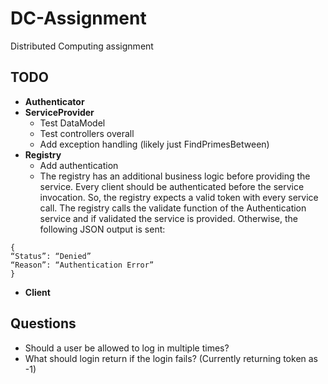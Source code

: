# DC-Assignment
Distributed Computing assignment

## TODO
- **Authenticator**
- **ServiceProvider**
  - Test DataModel
  - Test controllers overall
  - Add exception handling (likely just FindPrimesBetween)
- **Registry**
  - Add authentication
  - The registry has an additional business logic before providing the service. Every client should 
be authenticated before the service invocation. So, the registry expects a valid token with 
every service call. The registry calls the validate function of the Authentication service and if 
validated the service is provided. Otherwise, the following JSON output is sent:
```
{
“Status”: “Denied”
“Reason”: “Authentication Error”
}
```
- **Client**


## Questions
- Should a user be allowed to log in multiple times?
- What should login return if the login fails? (Currently returning token as -1)
